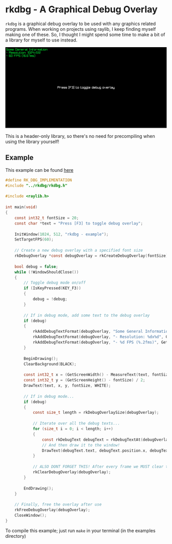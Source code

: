 # rkdbg - A Graphical Debug Overlay

`rkdbg` is a graphical debug overlay to be used with any graphics related programs. When working on projects using raylib, I keep finding myself making one of these. So, I thought I might spend some time to make a bit of a library for myself to use instead.

![[image]](resources/example.png)

This is a header-only library, so there's no need for precompiling when using the library yourself!

## Example

This example can be found [here](examples/example.c)

```c
#define RK_DBG_IMPLEMENTATION
#include "../rkdbg/rkdbg.h"

#include <raylib.h>

int main(void)
{
    const int32_t fontSize = 20;
    const char *text = "Press [F3] to toggle debug overlay";

    InitWindow(1024, 512, "rkdbg - example");
    SetTargetFPS(60);

    // Create a new debug overlay with a specified font size
    rkDebugOverlay *const debugOverlay = rkCreateDebugOverlay(fontSize);

    bool debug = false;
    while (!WindowShouldClose())
    {
        // Toggle debug mode on/off
        if (IsKeyPressed(KEY_F3))
        {
            debug = !debug;
        }

        // If in debug mode, add some text to the debug overlay
        if (debug)
        {
            rkAddDebugTextFormat(debugOverlay, "Some General Information:");
            rkAddDebugTextFormat(debugOverlay, "- Resolution: %dx%d", GetScreenWidth(), GetScreenHeight());
            rkAddDebugTextFormat(debugOverlay, "- %d FPS (%.2fms)", GetFPS(), GetFrameTime() * 1000.0f);
        }

        BeginDrawing();
        ClearBackground(BLACK);

        const int32_t x = (GetScreenWidth() - MeasureText(text, fontSize)) / 2;
        const int32_t y = (GetScreenHeight() - fontSize) / 2;
        DrawText(text, x, y, fontSize, WHITE);

        // If in debug mode...
        if (debug)
        {
            const size_t length = rkDebugOverlaySize(debugOverlay);
            
            // Iterate over all the debug texts...
            for (size_t i = 0; i < length; i++)
            {
                const rkDebugText debugText = rkDebugTextAt(debugOverlay, i);
                // And then draw it to the window!
                DrawText(debugText.text, debugText.position.x, debugText.position.y, fontSize, GREEN);
            }

            // ALSO DONT FORGET THIS! After every frame we MUST clear the debug overlay
            rkClearDebugOverlay(debugOverlay);
        }

        EndDrawing();
    }

    // Finally, free the overlay after use
    rkFreeDebugOverlay(debugOverlay);
    CloseWindow();
}
```

To compile this example; just run `make` in your terminal (in the examples directory)